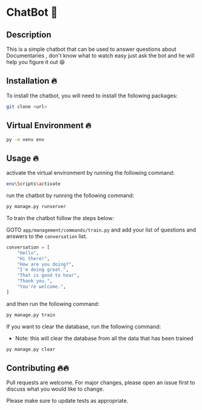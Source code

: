 # ChatBot 🤖

## Description
This is a simple chatbot that can be used to answer questions about Documentaries , don't know what to watch easy just ask the bot and he will help you figure it out 😆

## Installation 🔥
To install the chatbot, you will need to install the following packages:

```bash
git clone <url>
```
 
## Virtual Environment 🔥

```bash
py -m venv env
```
## Usage 🔥

activate the virtual environment by running the following command:
```bash
env\Scripts\activate
```

run the chatbot by running the following command:
```bash
py manage.py runserver
```

To train the chatbot follow the steps below:

GOTO `app/management/commands/train.py` and add your list of questions and answers to the `conversation` list.

```python
conversation = [
    "Hello",
    "Hi there!",
    "How are you doing?",
    "I'm doing great.",
    "That is good to hear",
    "Thank you.",
    "You're welcome.",
]
```

and then run the following command:

```bash
py manage.py train
```



If you want to clear the database, run the following command:
* Note: this will clear the database from all the data that has been trained

```bash
py manage.py clear
```



## Contributing 🔥🔥
Pull requests are welcome. For major changes, please open an issue first to discuss what you would like to change.

Please make sure to update tests as appropriate.

